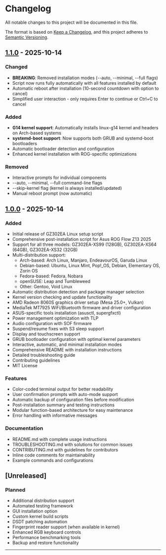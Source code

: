 # Changelog

All notable changes to this project will be documented in this file.

The format is based on [Keep a Changelog](https://keepachangelog.com/en/1.0.0/),
and this project adheres to [Semantic Versioning](https://semver.org/spec/v2.0.0.html).

## [1.1.0] - 2025-10-14

### Changed
- **BREAKING**: Removed installation modes (--auto, --minimal, --full flags)
- Script now runs fully automatically with all features installed by default
- Automatic reboot after installation (10-second countdown with option to cancel)
- Simplified user interaction - only requires Enter to continue or Ctrl+C to cancel

### Added
- **G14 kernel support**: Automatically installs linux-g14 kernel and headers on Arch-based systems
- **systemd-boot support**: Now supports both GRUB and systemd-boot bootloaders
- Automatic bootloader detection and configuration
- Enhanced kernel installation with ROG-specific optimizations

### Removed
- Interactive prompts for individual components
- --auto, --minimal, --full command-line flags
- --skip-kernel flag (kernel is always installed/updated)
- Manual reboot prompt (now automatic)

## [1.0.0] - 2025-10-14

### Added
- Initial release of GZ302EA Linux setup script
- Comprehensive post-installation script for Asus ROG Flow Z13 2025
- Support for all three models: GZ302EA-XS99 (128GB), GZ302EA-XS64 (64GB), GZ302EA-XS32 (32GB)
- Multi-distribution support:
  - Arch-based: Arch Linux, Manjaro, EndeavourOS, Garuda Linux
  - Debian-based: Ubuntu, Linux Mint, Pop!_OS, Debian, Elementary OS, Zorin OS
  - Fedora-based: Fedora, Nobara
  - openSUSE: Leap and Tumbleweed
  - Other: Gentoo, Void Linux
- Automatic distribution detection and package manager selection
- Kernel version checking and update functionality
- AMD Radeon 8060S graphics driver setup (Mesa 25.0+, Vulkan)
- MediaTek MT7925 WiFi/Bluetooth firmware and driver configuration
- ASUS-specific tools installation (asusctl, supergfxctl)
- Power management optimization with TLP
- Audio configuration with SOF firmware
- Suspend/resume fixes with S3 sleep support
- Display and touchscreen support
- GRUB bootloader configuration with optimal kernel parameters
- Interactive, automatic, and minimal installation modes
- Comprehensive README with installation instructions
- Detailed troubleshooting guide
- Contributing guidelines
- MIT License

### Features
- Color-coded terminal output for better readability
- User confirmation prompts with auto-mode support
- Automatic backup of configuration files before modification
- Post-installation summary and testing instructions
- Modular function-based architecture for easy maintenance
- Error handling with informative messages

### Documentation
- README.md with complete usage instructions
- TROUBLESHOOTING.md with solutions for common issues
- CONTRIBUTING.md with guidelines for contributors
- Inline code comments for maintainability
- Example commands and configurations

## [Unreleased]

### Planned
- Additional distribution support
- Automated testing framework
- GUI installation option
- Custom kernel build scripts
- DSDT patching automation
- Fingerprint reader support (when available in kernel)
- Enhanced RGB keyboard controls
- Performance benchmarking tools
- Backup and restore functionality

---

[1.1.0]: https://github.com/th3cavalry/GZ302-Linux-Setup/releases/tag/v1.1.0
[1.0.0]: https://github.com/th3cavalry/GZ302-Linux-Setup/releases/tag/v1.0.0
